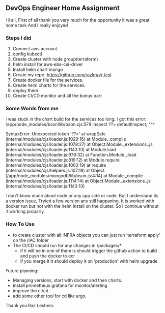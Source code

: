 ## DevOps Engineer Home Assignment
Hi all,
First of all thank you very much for the opportunity it was a great home task
And I really enjoyed

### Steps I did
1. Connect aws account.
2. config kubectl
3. Create cluster with node group(terraform)
4. helm install for aws-ebs-csi-driver
5. Install helm chart mongo
6. Create my repo: 
https://github.com/razlm/vi-test
7. Create docker file for the services.
8. Create helm charts for the services.
9. deploy them
10. Create CI/CD monitor and all the bonus part

### Some Words from me
I was stuck in the chart build for the services too long.
I got this error:
/app/node_modules/bson/lib/bson.cjs:579
        inspect ??= defaultInspect;
                ^^^

SyntaxError: Unexpected token '??='
    at wrapSafe (internal/modules/cjs/loader.js:1029:16)
    at Module._compile (internal/modules/cjs/loader.js:1078:27)
    at Object.Module._extensions..js (internal/modules/cjs/loader.js:1143:10)
    at Module.load (internal/modules/cjs/loader.js:979:32)
    at Function.Module._load (internal/modules/cjs/loader.js:819:12)
    at Module.require (internal/modules/cjs/loader.js:1003:19)
    at require (internal/modules/cjs/helpers.js:107:18)
    at Object.<anonymous> (/app/node_modules/mongodb/lib/bson.js:4:14)
    at Module._compile (internal/modules/cjs/loader.js:1114:14)
    at Object.Module._extensions..js (internal/modules/cjs/loader.js:1143:10)

I don't know much about node or any app side or code.
But I understand its a version issue,
Tryied a few version ans still happaning.
It is worked with docker run but not with the helm install on the cluster.
So I continue without it working proparly

### How To Use
- to create cluster with all INFRA objects you can just run 'terraform apply' on the /IAC folder 
- The CI/CD should run for any changes in /packages/*
  - if it will be in one of them is should trigger the github action to build and push the docker to ecr
  - if you merge it it should deploy it on 'production' with helm upgrade

Future planning:
- Managing versions, start with docker and then charts.
- install prometheus grafana for monitor/alerting
- improve the ci/cd
- add some other tool for cd like argo.

Thank you
Raz Leshem.
